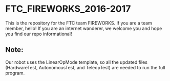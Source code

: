 # FTC_FIREWORKS_2016-2017

This is the repository for the FTC team FIREWORKS. If you are a team member, hello! If you are an internet wanderer, we welcome you and hope you find our repo informational!

## Note:
Our robot uses the LinearOpMode template, so all the updated files (HardwareTest, AutonomousTest, and TeleopTest) are needed to run the full program.
